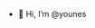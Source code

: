 - 👋 Hi, I’m @younes


<!---
younesbz/younesbz is a ✨ special ✨ repository because its `README.md` (this file) appears on your GitHub profile.
You can click the Preview link to take a look at your changes.
--->
